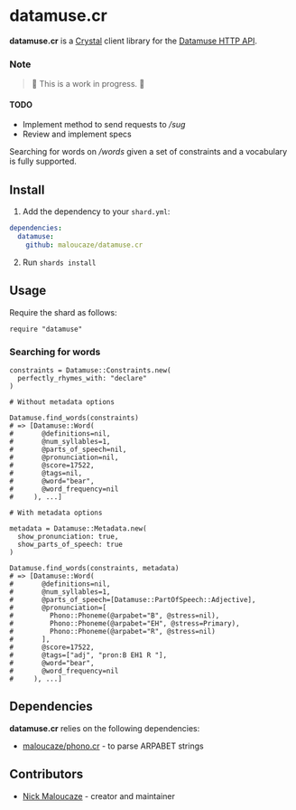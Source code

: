 # datamuse.cr

**datamuse.cr** is a [Crystal](https://crystal-lang.org/) client library for the
[Datamuse HTTP API](https://www.datamuse.com/api/).

### Note

> 🚧 This is a work in progress. 🚧

#### TODO

- Implement method to send requests to */sug*
- Review and implement specs

Searching for words on */words* given a set of constraints and a vocabulary is
fully supported.

## Install

1. Add the dependency to your `shard.yml`:

```yaml
dependencies:
  datamuse:
    github: maloucaze/datamuse.cr
```

2. Run `shards install`

## Usage

Require the shard as follows:

```cr
require "datamuse"
```

### Searching for words

```cr
constraints = Datamuse::Constraints.new(
  perfectly_rhymes_with: "declare"
)

# Without metadata options

Datamuse.find_words(constraints)
# => [Datamuse::Word(
#       @definitions=nil,
#       @num_syllables=1,
#       @parts_of_speech=nil,
#       @pronunciation=nil,
#       @score=17522,
#       @tags=nil,
#       @word="bear",
#       @word_frequency=nil
#     ), ...]

# With metadata options

metadata = Datamuse::Metadata.new(
  show_pronunciation: true,
  show_parts_of_speech: true
)

Datamuse.find_words(constraints, metadata)
# => [Datamuse::Word(
#       @definitions=nil,
#       @num_syllables=1,
#       @parts_of_speech=[Datamuse::PartOfSpeech::Adjective],
#       @pronunciation=[
#         Phono::Phoneme(@arpabet="B", @stress=nil),
#         Phono::Phoneme(@arpabet="EH", @stress=Primary),
#         Phono::Phoneme(@arpabet="R", @stress=nil)
#       ],
#       @score=17522,
#       @tags=["adj", "pron:B EH1 R "],
#       @word="bear",
#       @word_frequency=nil
#     ), ...]
```

## Dependencies

**datamuse.cr** relies on the following dependencies:

- [maloucaze/phono.cr](https://github.com/maloucaze/phono.cr) - to parse ARPABET
strings

## Contributors

- [Nick Maloucaze](https://github.com/maloucaze) - creator and maintainer